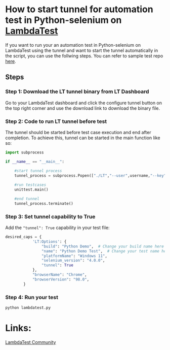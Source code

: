 # How to start tunnel for automation test in Python-selenium on [LambdaTest](https://www.lambdatest.com/?utm_source=github&utm_medium=repo&utm_campaign=Python-selenium-tunnel)

If you want to run your an automation test in Python-selenium on LambdaTest using the tunnel and want to start the tunnel automatically in the script, you can use the follwing steps. You can refer to sample test repo [here](https://github.com/LambdaTest/python-selenium-sample).

## Steps

### Step 1: Download the LT tunnel binary from LT Dashboard

Go to your LambdaTest dashboard and click the configure tunnel button on the top right corner and use the download link to download the binary file. 

### Step 2: Code to run LT tunnel before test

The tunnel should be started before test case execution and end after completion. To achieve this, tunnel can be started in the main function like so: 


```python
import subprocess

if __name__ == "__main__":

    #start tunnel process
    tunnel_process = subprocess.Popen(["./LT","--user",username,"--key",access_key],stdout=subprocess.DEVNULL,stderr=subprocess.STDOUT)
    
    #run testcases
    unittest.main()

    #end tunnel
    tunnel_process.terminate()
```
### Step 3: Set tunnel capability to True

Add the `"tunnel": True`  capability in your test file:

```python
desired_caps = {
            'LT:Options': {
                "build": "Python Demo",  # Change your build name here
                "name": "Python Demo Test",  # Change your test name here
                "platformName": "Windows 11",
                "selenium_version": "4.0.0",
                "tunnel": True
            },
            "browserName": "Chrome",
            "browserVersion": "98.0",
        }

```

### Step 4: Run your test

```bash
python lambdatest.py
```


# Links:

[LambdaTest Community](http://community.lambdatest.com/)

